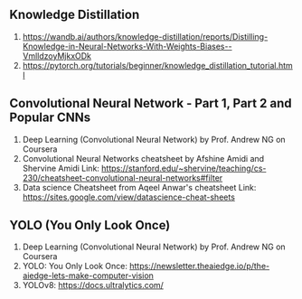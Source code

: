 ## Knowledge Distillation
1. https://wandb.ai/authors/knowledge-distillation/reports/Distilling-Knowledge-in-Neural-Networks-With-Weights-Biases--VmlldzoyMjkxODk
2. https://pytorch.org/tutorials/beginner/knowledge_distillation_tutorial.html

## Convolutional Neural Network - Part 1, Part 2 and Popular CNNs
1. Deep Learning (Convolutional Neural Network) by Prof. Andrew NG on Coursera
2. Convolutional Neural Networks cheatsheet by Afshine Amidi and Shervine Amidi Link: https://stanford.edu/~shervine/teaching/cs-230/cheatsheet-convolutional-neural-networks#filter
3. Data science Cheatsheet from Aqeel Anwar's cheatsheet Link: https://sites.google.com/view/datascience-cheat-sheets

## YOLO (You Only Look Once)
1. Deep Learning (Convolutional Neural Network) by Prof. Andrew NG on Coursera
2. YOLO: You Only Look Once: https://newsletter.theaiedge.io/p/the-aiedge-lets-make-computer-vision
3. YOLOv8: https://docs.ultralytics.com/

